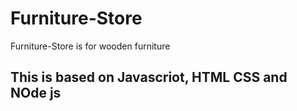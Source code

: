 # Furniture-Store
Furniture-Store is for wooden furniture 

## This is based on Javascriot, HTML CSS and NOde js
